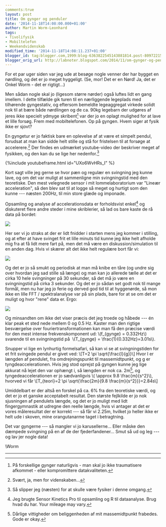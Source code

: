 ```yaml
---
comments:true
layout: post
title: Om gynger og penduler
date: '2014-11-18T14:08:00.000+01:00'
author: Martin Worm-Leonhard
tags:
- Tivolifysik
- Mobiltelefon
- Weekendvidenskab
modified_time: '2014-11-18T14:08:11.237+01:00'
blogger_id: tag:blogger.com,1999:blog-6363822545143881814.post-8097221570221601556
blogger_orig_url: http://labnoter.blogspot.com/2014/11/om-gynger-og-penduler.html
---
```


For et par uger siden var jeg ude at besøge nogle venner der har bygget
en nørdling, og det er jo meget hyggeligt. (Se, mor! Det er en Nørd! Ja,
det er Onkel Worm - det er rigtigt...)

Men sådan nogle skal jo (ligesom større nørder) også luftes lidt en gang
imellem. I dette tilfælde gik turen til en nærliggende legeplads med
tilhørende gyngestativ, og eftersom bemeldte legeaggregat virkede solidt
nok til at bære både nørdlingen og de ca. 90kg legebarn der udgøres af
jeres ikke specielt ydmyge skribent[^1] var der jo en oplagt mulighed
for at lave et lille forsøg. Frem med mobiltelefonen. Op på gyngen. Hvem
siger at fysik ikke er sjovt?

En gyngetur er jo faktisk bare en oplevelse af at være et simpelt
pendul, forudsat at man kan sidde helt stille og stå for fristelsen til
at forsøge at accelerere.[^2] Der findes en udmærket youtube-video der beskriver meget
af fysikken, og den kan du se lige her nedenfor.[^3]

{%include youtubeframe.html id="UXo6WvHRs_I" %}

Kort sagt ville jeg gerne se hvor pæn og regulær en svingning jeg kunne
lave, og om det var muligt at sammenligne min svingningstid med den
teoretiske. Den mest velegnede sensor i mit lommelaboratorium var
"Lineær acceleration", så den blev sat til at logge så meget og hurtigt
som den kunne --- næsten 200Hz, til min store glæde og imponade.

Opsamling og analyse af accelerationsdata er forholdsvist enkel[^4] og
diskuteret flere andre steder i mine skriblerier, så lad os bare kaste
de rå data på bordet:

[![]({{site.url}}/images/-674i5HeGF0o/VGs728X1DjI/AAAAAAAAChU/GsQ0u40FT5Q/s1600/Gynge-alle.png)]({{site.url}}/images/-674i5HeGF0o/VGs728X1DjI/AAAAAAAAChU/GsQ0u40FT5Q/s1600/Gynge-alle.png)

Her ser vi jo straks at der er lidt fnidder i starten mens jeg kommer i
stilling, og at efter at have svinget frit et lille minuts tid kunne jeg
ikke helt afholde mig fra at få lidt mere fart på, men det må være en
diskussion/simulation til en anden dag. Hvis vi skærer alt det ikke helt
regulære bort får vi:

[![]({{site.url}}/images/-E96RjZKaIac/VGs8iaNaCRI/AAAAAAAAChc/6X4tlgViI8I/s1600/gynge-fri.png)]({{site.url}}/images/-E96RjZKaIac/VGs8iaNaCRI/AAAAAAAAChc/6X4tlgViI8I/s1600/gynge-fri.png)

Og det er jo så smukt og periodisk at man må knibe en tåre (og undre sig
over hvordan jeg sad stille så længe) og man kan jo allerede tælle at
det er cirka 10 hele svingninger på 30 sekunder, så det må jo være en
svingningstid på cirka 3 sekunder. Og det er jo sådan set godt nok til
mange formål, men nu har jeg jo ferie og derved god tid til at
hyggenørde, så mon ikke en lille FFT / spektralanalyse var på sin plads,
bare for at se om det er muligt og hvor "rene" data er. Ergo:

[![]({{site.url}}/images/-_cuR2W7fFdQ/VGs-e2z7bnI/AAAAAAAACho/lpntDNQSYmU/s1600/gynge-spektrum.png)]({{site.url}}/images/-_cuR2W7fFdQ/VGs-e2z7bnI/AAAAAAAACho/lpntDNQSYmU/s1600/gynge-spektrum.png)

Og minsandten om ikke det viser præcis det jeg troede og håbede --- én
klar peak et sted nede mellem 0 og 0.5 Hz. Kaster man den rigtige
besværgelse over fouriertransformationen kan man få den præcise værdi
for den mest intense frekvenskomponent ud: \\(f_{gynge} = 0.332Hz\\)
svarende til en svingningstid på  \\(T_{gynge} = \frac{1}{0.332Hz}=3.01s\\).

Snupper vi lige en lynhurtig formelsafari, så kan vi se at
svingningstiden for et frit svingede pendul er givet ved: \\[T=2 \pi
\\sqrt{\frac{l}{g}}\\]
Hvor l er længden af pendulet, fra omdrejningspunkt til massemidtpunkt,
og g er tyngdeaccelerationen. Hvis jeg stod oprejst på gyngen kunne jeg
lige akkurat nå lejet den var ophængt i, så længden er nok ca. 2m[^5],
og tyngedeaccelerationen er jo sædvanligvis \\( \approx 9.8 \frac{m}{s^2}\\), hvorved vi får 
\\[T_{teori}=2 \pi \sqrt{\frac{2m}{9.8 \frac{m}{s^2}}}=2.84s\\]

Umiddelbart er der altså en forskel på ca. 6% fra den teoretiske værdi,
og det er jo et ganske acceptabelt resultat. Den største fejlkilde er jo
nok sjusningen af pendulets længde, og det er jo muligt med lidt
fingergymnastik at udregne den reelle længde, hvis vi antager at det er
vores måleresultat der er korrekt --- så får vi 2.25m, hvilket jo heller
ikke er helt ude i skoven, mine orangutanarme taget i betragtning.

Det var gyngerne --- så mangler vi jo karusellerne... Eller måske den
dæmpede svingning på en af de der fjederfandener... Smut så ud og leg ---
og lav jer nogle data!

\\Worm

------------------------------------------------------------------------

[^1]: På forskellige gynger naturligvis - man skal jo ikke traumatisere
    afkommet - eller kompromittere datakvaliteten.

[^2]: Svært, ja, men for videnskaben...

[^3]: Så slipper jeg (næsten) for at skulle være fysiker i denne
    omgang.

[^4]: Jeg brugte Sensor Kinetics Pro til opsamling og R til
    dataanalyse. Brug hvad du har. Your mileage may vary.

[^5]: Dårlige vittigheder om beliggenheden af mit massemidtpunkt
    frabedes. Gode er okay.
